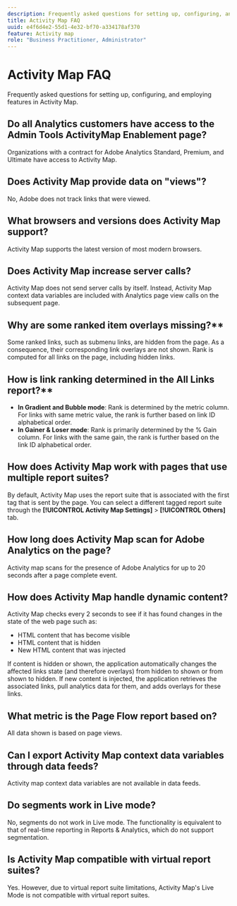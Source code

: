 ```yaml
---
description: Frequently asked questions for setting up, configuring, and employing features in Activity Map.
title: Activity Map FAQ
uuid: e4f6d4e2-55d1-4e32-bf70-a334178af370
feature: Activity map
role: "Business Practitioner, Administrator"
---
```


# Activity Map FAQ

Frequently asked questions for setting up, configuring, and employing features in Activity Map.

## Do all Analytics customers have access to the Admin Tools ActivityMap Enablement page?

Organizations with a contract for Adobe Analytics Standard, Premium, and Ultimate have access to Activity Map.

## Does Activity Map provide data on "views"?

No, Adobe does not track links that were viewed.

## What browsers and versions does Activity Map support?

Activity Map supports the latest version of most modern browsers.

## Does Activity Map increase server calls?

Activity Map does not send server calls by itself. Instead, Activity Map context data variables are included with Analytics page view calls on the subsequent page. 

## Why are some ranked item overlays missing?**

Some ranked links, such as submenu links, are hidden from the page. As a consequence, their corresponding link overlays are not shown. Rank is computed for all links on the page, including hidden links.

## How is link ranking determined in the All Links report?**

* **In Gradient and Bubble mode**: Rank is determined by the metric column. For links with same metric value, the rank is further based on link ID alphabetical order.
* **In Gainer & Loser mode**: Rank is primarily determined by the % Gain column. For links with the same gain, the rank is further based on the link ID alphabetical order.

## How does Activity Map work with pages that use multiple report suites?

By default, Activity Map uses the report suite that is associated with the first tag that is sent by the page. You can select a different tagged report suite through the **[!UICONTROL Activity Map Settings]** > **[!UICONTROL Others]** tab.

## How long does Activity Map scan for Adobe Analytics on the page?

Activity map scans for the presence of Adobe Analytics for up to 20 seconds after a page complete event.

## How does Activity Map handle dynamic content?

Activity Map checks every 2 seconds to see if it has found changes in the state of the web page such as:

*   HTML content that has become visible
*   HTML content that is hidden
*   New HTML content that was injected

If content is hidden or shown, the application automatically changes the affected links state (and therefore overlays) from hidden to shown or from shown to hidden. If new content is injected, the application retrieves the associated links, pull analytics data for them, and adds overlays for these links.

## What metric is the Page Flow report based on?

All data shown is based on page views.

## Can I export Activity Map context data variables through data feeds?

Activity map context data variables are not available in data feeds.

## Do segments work in Live mode?

No, segments do not work in Live mode. The functionality is equivalent to that of real-time reporting in Reports & Analytics, which do not support segmentation.

## Is Activity Map compatible with virtual report suites?

Yes. However, due to virtual report suite limitations, Activity Map's Live Mode is not compatible with virtual report suites.

